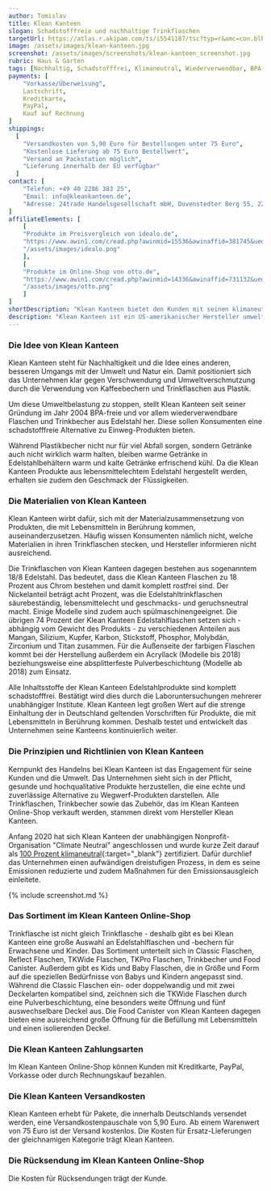```yaml
---
author: Tomislav
title: Klean Kanteen
slogan: Schadstofffreie und nachhaltige Trinkflaschen
targetUrl: https://atlas.r.akipam.com/ts/i5541187/tsc?typ=r&amc=con.blbn.490871.505057.CRT6aSrl_Tl
image: /assets/images/klean-kanteen.jpg
screenshot: /assets/images/screenshots/klean-kanteen_screenshot.jpg
rubric: Haus & Garten
tags: [Nachhaltig, Schadstofffrei, Klimaneutral, Wiederverwendbar, BPA-Frei]
payments: [
    "Vorkasse/Überweisung",
    Lastschrift,
    Kreditkarte,
    PayPal,
    Kauf auf Rechnung
]
shippings:
  [
    "Versandkosten von 5,90 Euro für Bestellungen unter 75 Euro",
    "Kostenlose Lieferung ab 75 Euro Bestellwert",
    "Versand an Packstation möglich",
    "Lieferung innerhalb der EU verfügbar"
  ]
contact: [
    "Telefon: +49 40 2286 383 25", 
    "Email: info@kleankanteen.de",
    "Adresse: 24trade Handelsgesellschaft mbH, Duvenstedter Berg 55, 22397 Hamburg"
]
affiliateElements: [
    [
    "Produkte im Preisvergleich von idealo.de", 
    "https://www.awin1.com/cread.php?awinmid=15536&awinaffid=381745&ued=https%3A%2F%2Fwww.idealo.de%2Fpreisvergleich%2FMainSearchProductCategory.html%3Fq%3Dklean%2Bkanteen", 
    "/assets/images/idealo.png"
    ],
    [
    "Produkte im Online-Shop von otto.de", 
    "https://www.awin1.com/cread.php?awinmid=14336&awinaffid=731132&ued=https%3A%2F%2Fwww.otto.de%2Fsuche%2Fklean%2520kanteen%2F", 
    "/assets/images/otto.png"
    ]
]
shortDescription: "Klean Kanteen bietet den Kunden mit seinen klimaneutralen und nachhaltigen Trinkflaschen und Trinkbechern eine schadstofffreie Alternative zu Einweg-Produkten."
description: "Klean Kanteen ist ein US-amerikanischer Hersteller umweltfreundlich und nachhaltig produzierter Edelstahlflaschen und Trinkbecher, der inzwischen auch in Europa an Bekanntheit gewinnt."
---
```


### Die Idee von Klean Kanteen

Klean Kanteen steht für Nachhaltigkeit und die Idee eines anderen, besseren Umgangs mit der Umwelt und Natur ein. Damit positioniert sich das Unternehmen klar gegen Verschwendung und Umweltverschmutzung durch die Verwendung von Kaffeebechern und Trinkflaschen aus Plastik.

Um diese Umweltbelastung zu stoppen, stellt Klean Kanteen seit seiner Gründung im Jahr 2004 BPA-freie und vor allem wiederverwendbare Flaschen und Trinkbecher aus Edelstahl her. Diese sollen Konsumenten eine schadstofffreie Alternative zu Einweg-Produkten bieten.

Während Plastikbecher nicht nur für viel Abfall sorgen, sondern Getränke auch nicht wirklich warm halten, bleiben warme Getränke in Edelstahlbehältern warm und kalte Getränke erfrischend kühl. Da die Klean Kanteen Produkte aus lebensmittelechtem Edelstahl hergestellt werden, erhalten sie zudem den Geschmack der Flüssigkeiten.

### Die Materialien von Klean Kanteen 

Klean Kanteen wirbt dafür, sich mit der Materialzusammensetzung von Produkten, die mit Lebensmitteln in Berührung kommen, auseinanderzusetzen. Häufig wissen Konsumenten nämlich nicht, welche Materialien in ihren Trinkflaschen stecken, und Hersteller informieren nicht ausreichend.

Die Trinkflaschen von Klean Kanteen dagegen bestehen aus sogenanntem 18/8 Edelstahl. Das bedeutet, dass die Klean Kanteen Flaschen zu 18 Prozent aus Chrom bestehen und damit komplett rostfrei sind. Der Nickelanteil beträgt acht Prozent, was die Edelstahltrinkflaschen säurebeständig, lebensmittelecht und geschmacks- und geruchsneutral macht. Einige Modelle sind zudem auch spülmaschinengeeignet.
Die übrigen 74 Prozent der Klean Kanteen Edelstahlflaschen setzen sich - abhängig vom Gewicht des Produkts - zu verschiedenen Anteilen aus Mangan, Silizium, Kupfer, Karbon, Stickstoff, Phosphor, Molybdän, Zirconium und Titan zusammen. Für die Außenseite der farbigen Flaschen kommt bei der Herstellung außerdem ein Acryllack (Modelle bis 2018) beziehungsweise eine absplitterfeste Pulverbeschichtung (Modelle ab 2018) zum Einsatz.

Alle Inhaltsstoffe der Klean Kanteen Edelstahlprodukte sind komplett schadstofffrei. Bestätigt wird dies durch die Laboruntersuchungen mehrerer unabhängiger Institute. Klean Kanteen legt großen Wert auf die strenge Einhaltung der in Deutschland geltenden Vorschriften für Produkte, die mit Lebensmitteln in Berührung kommen. Deshalb testet und entwickelt das Unternehmen seine Kanteens kontinuierlich weiter.

### Die Prinzipien und Richtlinien von Klean Kanteen
Kernpunkt des Handelns bei Klean Kanteen ist das Engagement für seine Kunden und die Umwelt. Das Unternehmen sieht sich in der Pflicht, gesunde und hochqualitative Produkte herzustellen, die eine echte und zuverlässige Alternative zu Wegwerf-Produkten darstellen. Alle Trinkflaschen, Trinkbecher sowie das Zubehör, das im Klean Kanteen Online-Shop verkauft werden, stammen direkt vom Hersteller Klean Kanteen.

Anfang 2020 hat sich Klean Kanteen der unabhängigen Nonprofit-Organisation "Climate Neutral" angeschlossen und wurde kurze Zeit darauf als [100 Prozent klimaneutral](https://www.kleankanteen.de/klean-world/klean-fuers-klima/){:target="_blank"} zertifiziert. Dafür durchlief das Unternehmen einen aufwändigen dreistufigen Prozess, in dem es seine Emissionen reduzierte und zudem Maßnahmen für den Emissionsausgleich einleitete.

{% include screenshot.md %}

### Das Sortiment im Klean Kanteen Online-Shop

Trinkflasche ist nicht gleich Trinkflasche - deshalb gibt es bei Klean Kanteen eine große Auswahl an Edelstahlflaschen und -bechern für Erwachsene und Kinder. Das Sortiment unterteilt sich in Classic Flaschen, Reflect Flaschen, TKWide Flaschen, TKPro Flaschen, Trinkbecher und Food Canister. Außerdem gibt es Kids und Baby Flaschen, die in Größe und Form auf die speziellen Bedürfnisse von Babys und Kindern angepasst sind. Während die Classic Flaschen ein- oder doppelwandig und mit zwei Deckelarten kompatibel sind, zeichnen sich die TKWide Flaschen durch eine Pulverbeschichtung, eine besonders weite Öffnung und fünf auswechselbare Deckel aus. Die Food Canister von Klean Kanteen dagegen bieten eine ausreichend große Öffnung für die Befüllung mit Lebensmitteln und einen isolierenden Deckel.

### Die Klean Kanteen Zahlungsarten

Im Klean Kanteen Online-Shop können Kunden mit Kreditkarte, PayPal, Vorkasse oder durch Rechnungskauf bezahlen.

### Die Klean Kanteen Versandkosten

Klean Kanteen erhebt für Pakete, die innerhalb Deutschlands versendet werden, eine Versandkostenpauschale von 5,90 Euro. Ab einem Warenwert von 75 Euro ist der Versand kostenlos. Die Kosten für Ersatz-Lieferungen der gleichnamigen Kategorie trägt Klean Kanteen.

### Die Rücksendung im Klean Kanteen Online-Shop

Die Kosten für Rücksendungen trägt der Kunde.